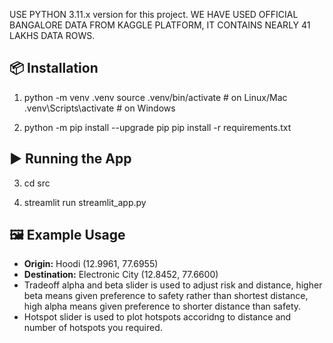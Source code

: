 USE PYTHON 3.11.x version for this project.
WE HAVE USED OFFICIAL BANGALORE DATA FROM KAGGLE PLATFORM, IT CONTAINS NEARLY 41 LAKHS DATA ROWS.

## 📦 Installation

1.    python -m venv .venv
      source .venv/bin/activate   # on Linux/Mac
      .venv\Scripts\activate      # on Windows

2.    python -m pip install --upgrade pip
      pip install -r requirements.txt

## ▶️ Running the App

3.    cd src
      
4.    streamlit run streamlit_app.py


## 🖼 Example Usage

- **Origin:** Hoodi (12.9961, 77.6955)
- **Destination:** Electronic City (12.8452, 77.6600)  
- Tradeoff alpha and beta slider is used to adjust risk and distance, higher beta means given preference to safety rather than shortest distance, high alpha means given preference to shorter distance than safety.
- Hotspot slider is used to plot hotspots accoridng to distance and number of hotspots you required.